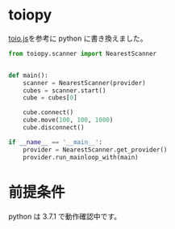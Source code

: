 # toiopy

[toio.js](https://github.com/toio/toio.js)を参考に python に書き換えました。

```python
from toiopy.scanner import NearestScanner


def main():
    scanner = NearestScanner(provider)
    cubes = scanner.start()
    cube = cubes[0]

    cube.connect()
    cube.move(100, 100, 1000)
    cube.disconnect()

if __name__ == '__main__':
    provider = NearestScanner.get_provider()
    provider.run_mainloop_with(main)

```

# 前提条件

python は 3.7.1 で動作確認中です。
